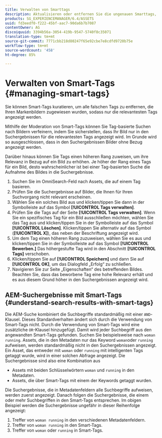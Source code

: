 ```yaml
---
title: Verwalten von Smarttags
description: Aktualisieren oder entfernen Sie die ungenauen Smarttags, um die Relevanz von Tags zu verbessern
products: SG_EXPERIENCEMANAGER/6.4/ASSETS
uuid: fd3eedf0-f222-45bf-aac7-90da6b7b7087
contentOwner: AG
discoiquuid: 3394b56a-3054-419b-9547-5740f8c35071
translation-type: tm+mt
source-git-commit: 7771cbb218d80247f65e92cbe7e8cdfd9720b75e
workflow-type: tm+mt
source-wordcount: '458'
ht-degree: 85%

---
```



# Verwalten von Smart-Tags {#managing-smart-tags}

Sie können Smart-Tags kuratieren, um alle falschen Tags zu entfernen, die Ihren Markenbildern zugewiesen wurden, sodass nur die relevantesten Tags angezeigt werden.

Mithilfe der Moderation von Smart-Tags können Sie Tag-basierte Suchen nach Bildern verfeinern, indem Sie sicherstellen, dass Ihr Bild nur in den Suchergebnissen für die relevantesten Tags angezeigt wird. Im Grunde wird so ausgeschlossen, dass in den Suchergebnissen Bilder ohne Bezug angezeigt werden.

Darüber hinaus können Sie Tags einen höheren Rang zuweisen, um ihre Relevanz in Bezug auf ein Bild zu erhöhen. Je höher der Rang eines Tags für ein Bild, desto wahrscheinlicher ist bei einer Tag-basierten Suche die Aufnahme des Bildes in die Suchergebnisse.

1. Suchen Sie im OmniSearch-Feld nach Assets, die auf einem Tag basieren.
1. Prüfen Sie die Suchergebnisse auf Bilder, die Ihnen für Ihren Suchvorgang nicht relevant erscheinen.
1. Wählen Sie ein solches Bild aus und klicken/tippen Sie dann in der Symbolleiste auf das Symbol **[!UICONTROL Tags verwalten]**.
1. Prüfen Sie die Tags auf der Seite **[!UICONTROL Tags verwalten]**. Wenn Sie ein spezifisches Tag für ein Bild ausschließen möchten, wählen Sie das Tag aus und klicken/tippen Sie in der Symbolleiste auf das Symbol **[!UICONTROL Löschen]**. Klicken/tippen Sie alternativ auf das Symbol (**[!UICONTROL X]**), das neben der Beschriftung angezeigt wird.
1. Um dem Tag einen höheren Rang zuzuweisen, wählen Sie es aus und klicken/tippen Sie in der Symbolleiste auf das Symbol **[!UICONTROL Bewerben.]** Das höhergestufte Tag wird in den Abschnitt **[!UICONTROL Tags]** verschoben.
1. Klicken/tippen Sie auf **[!UICONTROL Speichern]** und dann Sie auf **[!UICONTROL OK]**, um das Dialogfeld „Erfolg“ zu schließen.
1. Navigieren Sie zur Seite „Eigenschaften“ des betreffenden Bildes. Beachten Sie, dass das beworbene Tag eine hohe Relevanz erhält und es aus diesem Grund höher in den Suchergebnissen angezeigt wird.

## AEM-Suchergebnisse mit Smart-Tags  {#understand-search-results-with-smart-tags}

Die AEM-Suche kombiniert die Suchbegriffe standardmäßig mit einer `AND`-Klausel. Dieses Standardverhalten ändert sich durch die Verwendung von Smart-Tags nicht. Durch die Verwendung von Smart-Tags wird eine zusätzliche `OR`-Klausel hinzugefügt. Damit wird jeder Suchbegriff aus den angewandten Smart-Tags gefunden. Suchen Sie beispielsweise nach `woman running`. Assets, die in den Metadaten nur das Keyword `woman`oder `running` aufweisen, werden standardmäßig nicht in den Suchergebnissen angezeigt. Ein Asset, das entweder mit `woman` oder `running` mit intelligenten Tags getaggt wurde, wird in einer solchen Abfrage angezeigt. Die Suchergebnisse sind also eine Kombination aus

* Assets mit beiden Schlüsselwörtern `woman` und `running` in den Metadaten.
* Assets, die über Smart-Tags mit einem der Keywords getaggt wurden.

Die Suchergebnisse, die in Metadatenfeldern alle Suchbegriffe aufweisen, werden zuerst angezeigt. Danach folgen die Suchergebnisse, die einem oder mehr Suchbegriffen in den Smart-Tags entsprechen. Im obigen Beispiel werden die Suchergebnisse ungefähr in dieser Reihenfolge angezeigt:

1. Treffer von `woman running` in den verschiedenen Metadatenfeldern.
1. Treffer von `woman running` in den Smart-Tags.
1. Treffer von `woman` oder `running` in Smart-Tags.
